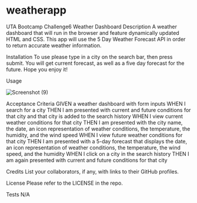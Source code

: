 # weatherapp

UTA Bootcamp Challenge6
Weather Dashboard
Description
A weather dashboard that will run in the browser and feature dynamically updated HTML and CSS.
This app will use the 5 Day Weather Forecast API in order to return accurate weather information. 

Installation
To use please type in a city on the search bar, then press submit. You will get current forecast, as well as a five day forecast for the future. 
Hope you enjoy it!


Usage

![Screenshot (9)](https://user-images.githubusercontent.com/118211489/213343948-55c17b99-29a0-4063-bf20-e4bb5bf70529.png)



Acceptance Criteria
GIVEN a weather dashboard with form inputs
WHEN I search for a city
THEN I am presented with current and future conditions for that city and that city is added to the search history
WHEN I view current weather conditions for that city
THEN I am presented with the city name, the date, an icon representation of weather conditions, the temperature, the humidity, and the wind speed
WHEN I view future weather conditions for that city
THEN I am presented with a 5-day forecast that displays the date, an icon representation of weather conditions, the temperature, the wind speed, and the humidity
WHEN I click on a city in the search history
THEN I am again presented with current and future conditions for that city

Credits
List your collaborators, if any, with links to their GitHub profiles.


License
Please refer to the LICENSE in the repo.

Tests
N/A
